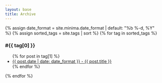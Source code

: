 ```yaml
---
layout: base
title: Archive
---
```


{% assign date_format = site.minima.date_format | default: "%b %-d, %Y" %}
{% assign sorted_tags = site.tags | sort %}
{% for tag in sorted_tags %}
  <h3 id="{{ tag[0] }}">#{{ tag[0] }}</h3>
  <ul>
    {% for post in tag[1] %}
      <li><a href="{{ post.url | relative_url }}">{{ post.date | date: date_format }} - {{ post.title }}</a></li>
    {% endfor %}
  </ul>
{% endfor %}
